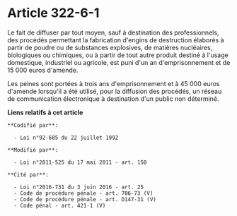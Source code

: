 # Article 322-6-1

Le fait de diffuser par tout moyen, sauf à destination des professionnels, des procédés permettant la fabrication d'engins de
destruction élaborés à partir de poudre ou de substances explosives, de matières nucléaires, biologiques ou chimiques, ou à
partir de tout autre produit destiné à l'usage domestique, industriel ou agricole, est puni d'un an d'emprisonnement et de 15
000 euros d'amende.

Les peines sont portées à trois ans d'emprisonnement et à 45 000 euros d'amende lorsqu'il a été utilisé, pour la diffusion
des procédés, un réseau de communication électronique à destination d'un public non déterminé.

**Liens relatifs à cet article**

	**Codifié par**:

	  - Loi n°92-685 du 22 juillet 1992

	**Modifié par**:

	  - Loi n°2011-525 du 17 mai 2011 - art. 150

	**Cité par**:

	  - Loi n°2016-731 du 3 juin 2016 - art. 25
	  - Code de procédure pénale - art. 706-73 (V)
	  - Code de procédure pénale - art. D147-31 (V)
	  - Code pénal - art. 421-1 (V)
